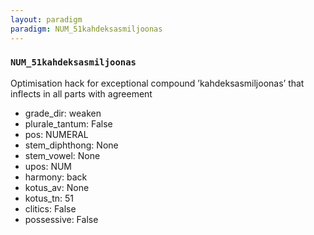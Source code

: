 ```yaml
---
layout: paradigm
paradigm: NUM_51kahdeksasmiljoonas
---
```

### ` NUM_51kahdeksasmiljoonas `

Optimisation hack for exceptional compound ’kahdeksasmiljoonas’ that inflects in all parts with agreement
* grade_dir: weaken
* plurale_tantum: False
* pos: NUMERAL
* stem_diphthong: None
* stem_vowel: None
* upos: NUM
* harmony: back
* kotus_av: None
* kotus_tn: 51
* clitics: False
* possessive: False
